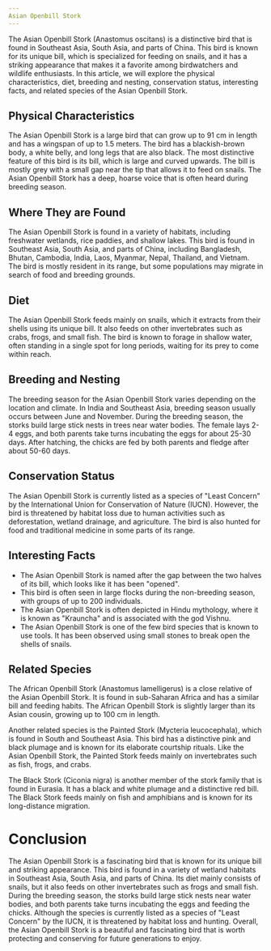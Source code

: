```yaml
---
Asian Openbill Stork
---
```


The Asian Openbill Stork (Anastomus oscitans) is a distinctive bird that is found in Southeast Asia, South Asia, and parts of China. This bird is known for its unique bill, which is specialized for feeding on snails, and it has a striking appearance that makes it a favorite among birdwatchers and wildlife enthusiasts. In this article, we will explore the physical characteristics, diet, breeding and nesting, conservation status, interesting facts, and related species of the Asian Openbill Stork.

## Physical Characteristics

The Asian Openbill Stork is a large bird that can grow up to 91 cm in length and has a wingspan of up to 1.5 meters. The bird has a blackish-brown body, a white belly, and long legs that are also black. The most distinctive feature of this bird is its bill, which is large and curved upwards. The bill is mostly grey with a small gap near the tip that allows it to feed on snails. The Asian Openbill Stork has a deep, hoarse voice that is often heard during breeding season.

## Where They are Found

The Asian Openbill Stork is found in a variety of habitats, including freshwater wetlands, rice paddies, and shallow lakes. This bird is found in Southeast Asia, South Asia, and parts of China, including Bangladesh, Bhutan, Cambodia, India, Laos, Myanmar, Nepal, Thailand, and Vietnam. The bird is mostly resident in its range, but some populations may migrate in search of food and breeding grounds.

## Diet

The Asian Openbill Stork feeds mainly on snails, which it extracts from their shells using its unique bill. It also feeds on other invertebrates such as crabs, frogs, and small fish. The bird is known to forage in shallow water, often standing in a single spot for long periods, waiting for its prey to come within reach.

## Breeding and Nesting

The breeding season for the Asian Openbill Stork varies depending on the location and climate. In India and Southeast Asia, breeding season usually occurs between June and November. During the breeding season, the storks build large stick nests in trees near water bodies. The female lays 2-4 eggs, and both parents take turns incubating the eggs for about 25-30 days. After hatching, the chicks are fed by both parents and fledge after about 50-60 days.

## Conservation Status

The Asian Openbill Stork is currently listed as a species of "Least Concern" by the International Union for Conservation of Nature (IUCN). However, the bird is threatened by habitat loss due to human activities such as deforestation, wetland drainage, and agriculture. The bird is also hunted for food and traditional medicine in some parts of its range.

## Interesting Facts

-   The Asian Openbill Stork is named after the gap between the two halves of its bill, which looks like it has been "opened".
-   This bird is often seen in large flocks during the non-breeding season, with groups of up to 200 individuals.
-   The Asian Openbill Stork is often depicted in Hindu mythology, where it is known as "Krauncha" and is associated with the god Vishnu.
-   The Asian Openbill Stork is one of the few bird species that is known to use tools. It has been observed using small stones to break open the shells of snails.

## Related Species

The African Openbill Stork (Anastomus lamelligerus) is a close relative of the Asian Openbill Stork. It is found in sub-Saharan Africa and has a similar bill and feeding habits. The African Openbill Stork is slightly larger than its Asian cousin, growing up to 100 cm in length.

Another related species is the Painted Stork (Mycteria leucocephala), which is found in South and Southeast Asia. This bird has a distinctive pink and black plumage and is known for its elaborate courtship rituals. Like the Asian Openbill Stork, the Painted Stork feeds mainly on invertebrates such as fish, frogs, and crabs.

The Black Stork (Ciconia nigra) is another member of the stork family that is found in Eurasia. It has a black and white plumage and a distinctive red bill. The Black Stork feeds mainly on fish and amphibians and is known for its long-distance migration.

# Conclusion

The Asian Openbill Stork is a fascinating bird that is known for its unique bill and striking appearance. This bird is found in a variety of wetland habitats in Southeast Asia, South Asia, and parts of China. Its diet mainly consists of snails, but it also feeds on other invertebrates such as frogs and small fish. During the breeding season, the storks build large stick nests near water bodies, and both parents take turns incubating the eggs and feeding the chicks. Although the species is currently listed as a species of "Least Concern" by the IUCN, it is threatened by habitat loss and hunting. Overall, the Asian Openbill Stork is a beautiful and fascinating bird that is worth protecting and conserving for future generations to enjoy.
